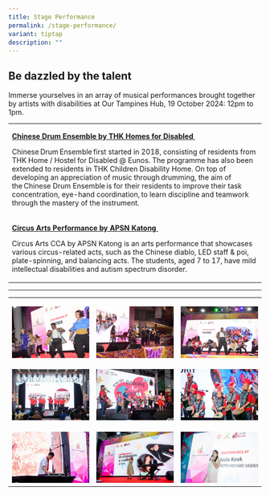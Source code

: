 ```yaml
---
title: Stage Performance
permalink: /stage-performance/
variant: tiptap
description: ""
---
```

<h2><strong>Be dazzled by the talent</strong></h2>
<p>Immerse yourselves in an array of musical performances brought together
by artists with disabilities at Our Tampines Hub, 19 October 2024: 12pm
to 1pm.</p>
<table style="minWidth: 25px">
<colgroup>
<col>
</colgroup>
<tbody>
<tr>
<td rowspan="1" colspan="1">
<p><strong><u>Chinese Drum Ensemble by THK Homes for Disabled&nbsp;</u></strong>
</p>
<p>Chinese Drum Ensemble first started in 2018, consisting of residents from
THK Home / Hostel for Disabled @ Eunos. The programme has also been extended
to residents in THK Children Disability Home. On top of developing an appreciation
of music through drumming, the aim of the Chinese Drum Ensemble is for
their residents to improve their task concentration, eye-hand coordination, to
learn discipline and teamwork through the mastery of the instrument.</p>
</td>
</tr>
<tr>
<td rowspan="1" colspan="1">
<p><strong><u>Circus Arts Performance by APSN Katong&nbsp;</u></strong>
</p>
<p>Circus Arts CCA by APSN Katong is an arts performance that showcases various
circus-related acts, such as the Chinese diablo, LED staff &amp; poi, plate-spinning,
and balancing acts. The students, aged 7 to 17, have mild intellectual
disabilities and autism spectrum disorder.&nbsp;</p>
</td>
</tr>
</tbody>
</table>
<p></p>
<hr>
<p></p>
<table style="minWidth: 75px">
<colgroup>
<col>
<col>
<col>
</colgroup>
<tbody>
<tr>
<th rowspan="1" colspan="1">
<p></p>
<div class="isomer-image-wrapper">
<img style="width: 100%" height="auto" width="100%" alt="" src="/images/SHLD.jpg">
</div>
</th>
<th rowspan="1" colspan="1">
<p></p>
<div class="isomer-image-wrapper">
<img style="width: 100%" height="auto" width="100%" alt="" src="/images/DSC_7906_scaled_1_1536x1024.jpg">
</div>
</th>
<th rowspan="1" colspan="1">
<p></p>
<div class="isomer-image-wrapper">
<img style="width: 100%" height="auto" width="100%" alt="" src="/images/DSC_8199_scaled_1_1536x1024.jpg">
</div>
</th>
</tr>
<tr>
<td rowspan="1" colspan="1">
<p></p>
<div class="isomer-image-wrapper">
<img style="width: 100%" height="auto" width="100%" alt="" src="/images/SH3D_062_scaled_1_1536x1024.jpg">
</div>
</td>
<td rowspan="1" colspan="1">
<p></p>
<div class="isomer-image-wrapper">
<img style="width: 100%" height="auto" width="100%" alt="" src="/images/SH3D_113_scaled_1_1536x1024.jpg">
</div>
</td>
<td rowspan="1" colspan="1">
<p></p>
<div class="isomer-image-wrapper">
<img style="width: 100%" height="auto" width="100%" alt="" src="/images/SH3D_159_scaled_1_1536x1024.jpg">
</div>
</td>
</tr>
<tr>
<td rowspan="1" colspan="1">
<p></p>
<div class="isomer-image-wrapper">
<img style="width: 100%" height="auto" width="100%" alt="" src="/images/SHD1_114_scaled_1_1536x1024.jpg">
</div>
</td>
<td rowspan="1" colspan="1">
<p></p>
<div class="isomer-image-wrapper">
<img style="width: 100%" height="auto" width="100%" alt="" src="/images/SHD1_172_1536x1024.jpg">
</div>
</td>
<td rowspan="1" colspan="1">
<p></p>
<div class="isomer-image-wrapper">
<img style="width: 100%" height="auto" width="100%" alt="" src="/images/SHLD_209_1536x1024.jpg">
</div>
</td>
</tr>
</tbody>
</table>
<p></p>